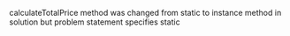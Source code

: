 calculateTotalPrice method was changed from static to instance method in solution but problem statement specifies static
